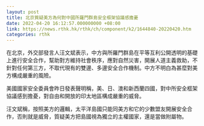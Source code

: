 ```yaml
---
layout: post
title: 北京質疑美方為何對中國所羅門群島安全框架協議感擔憂
date: 2022-04-20 16:12:57.000000000 +08:00
link: https://news.rthk.hk/rthk/ch/component/k2/1644840-20220420.htm
categories: rthk
---
```


在北京，外交部發言人汪文斌表示，中方與所羅門群島在平等互利公開透明的基礎上進行安全合作，幫助對方維持社會秩序，應對自然災害，開展人道主義救助，不針對任何第三方，不取代現有的雙邊、多邊安全合作機制。中方不明白為甚麼對美方構成嚴重的風險。

美國國家安全委員會昨日發表聲明稱，美、日、澳和新西蘭四國，對中所安全框架協議感到擔憂，對自由和開放的印太地區構成嚴重的威脅。

汪文斌稱，按照美方的邏輯，太平洋島國只能同美方和它的少數盟友開展安全合作，否則就是威脅，質疑美方把島國視為獨立的主權國家，還是當做附屬物。
